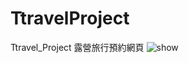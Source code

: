 # TtravelProject
Ttravel_Project 露營旅行預約網頁
![show](https://myoctocat.com/assets/images/base-octocat.svg)
